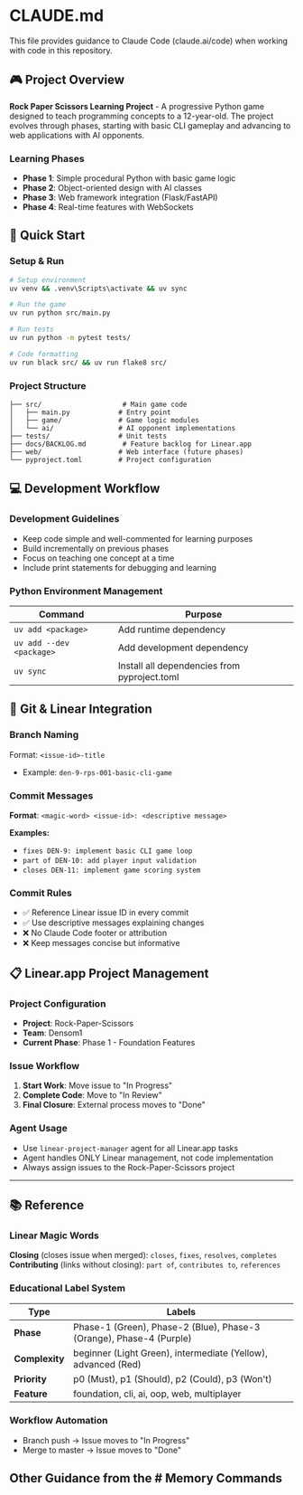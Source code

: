 # CLAUDE.md

This file provides guidance to Claude Code (claude.ai/code) when working with code in this repository.

## 🎮 Project Overview

**Rock Paper Scissors Learning Project** - A progressive Python game designed to teach programming concepts to a 12-year-old. The project evolves through phases, starting with basic CLI gameplay and advancing to web applications with AI opponents.

### Learning Phases
- **Phase 1**: Simple procedural Python with basic game logic
- **Phase 2**: Object-oriented design with AI classes
- **Phase 3**: Web framework integration (Flask/FastAPI)
- **Phase 4**: Real-time features with WebSockets

## 🚀 Quick Start

### Setup & Run
```bash
# Setup environment
uv venv && .venv\Scripts\activate && uv sync

# Run the game
uv run python src/main.py

# Run tests
uv run python -m pytest tests/

# Code formatting
uv run black src/ && uv run flake8 src/
```

### Project Structure
```
├── src/                    # Main game code
│   ├── main.py            # Entry point
│   ├── game/              # Game logic modules
│   └── ai/                # AI opponent implementations
├── tests/                 # Unit tests
├── docs/BACKLOG.md         # Feature backlog for Linear.app
├── web/                   # Web interface (future phases)
└── pyproject.toml         # Project configuration
```

## 💻 Development Workflow

### Development Guidelines
- Keep code simple and well-commented for learning purposes
- Build incrementally on previous phases
- Focus on teaching one concept at a time
- Include print statements for debugging and learning

### Python Environment Management
| Command | Purpose |
|---------|---------|
| `uv add <package>` | Add runtime dependency |
| `uv add --dev <package>` | Add development dependency |
| `uv sync` | Install all dependencies from pyproject.toml |

## 🔄 Git & Linear Integration

### Branch Naming
Format: `<issue-id>-title`
- Example: `den-9-rps-001-basic-cli-game`

### Commit Messages
**Format**: `<magic-word> <issue-id>: <descriptive message>`

**Examples:**
- `fixes DEN-9: implement basic CLI game loop`
- `part of DEN-10: add player input validation`
- `closes DEN-11: implement game scoring system`

### Commit Rules
- ✅ Reference Linear issue ID in every commit
- ✅ Use descriptive messages explaining changes
- ❌ No Claude Code footer or attribution
- ❌ Keep messages concise but informative

## 📋 Linear.app Project Management

### Project Configuration
- **Project**: Rock-Paper-Scissors
- **Team**: Densom1
- **Current Phase**: Phase 1 - Foundation Features

### Issue Workflow
1. **Start Work**: Move issue to "In Progress"
2. **Complete Code**: Move to "In Review"
3. **Final Closure**: External process moves to "Done"

### Agent Usage
- Use `linear-project-manager` agent for all Linear.app tasks
- Agent handles ONLY Linear management, not code implementation
- Always assign issues to the Rock-Paper-Scissors project

---

## 📚 Reference

### Linear Magic Words
**Closing** (closes issue when merged): `closes`, `fixes`, `resolves`, `completes`
**Contributing** (links without closing): `part of`, `contributes to`, `references`

### Educational Label System
| Type | Labels |
|------|--------|
| **Phase** | Phase-1 (Green), Phase-2 (Blue), Phase-3 (Orange), Phase-4 (Purple) |
| **Complexity** | beginner (Light Green), intermediate (Yellow), advanced (Red) |
| **Priority** | p0 (Must), p1 (Should), p2 (Could), p3 (Won't) |
| **Feature** | foundation, cli, ai, oop, web, multiplayer |

### Workflow Automation
- Branch push → Issue moves to "In Progress"
- Merge to master → Issue moves to "Done"

## Other Guidance from the # Memory Commands

